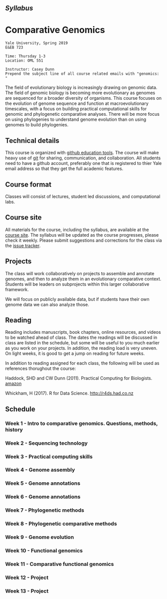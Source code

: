 ## *Syllabus*

# Comparative Genomics

	Yale University, Spring 2019
	E&EB 723

	Time: Thursday 1-3
	Location: OML 551
	
	Instructor: Casey Dunn
	Prepend the subject line of all course related emails with "genomics: "


The field of evolutionary biology is increasingly drawing on genomic data. The field of genomic biology is becoming more evolutionary as genomes are sequenced for a broader diversity of organisms. This course focuses on the evolution of genome sequence and function at macroevolutionary timescales, with a focus on building practical computational skills for genomic and phylogenetic comparative analyses. There will be more focus on using phylogenies to understand genome evolution than on using genomes to build phylogenies.

## Technical details

This course is organized with [github education tools](https://education.github.com/guide). The course will make heavy use of [git](https://git-scm.com/) for sharing, communication, and collaboration. All students need to have a github account, preferably one that is registered to thier Yale email address so that they get the full academic features.

## Course format

Classes will consist of lectures, student led discussions, and computational labs.

## Course site

All materials for the course, including the syllabus, are available at the [course site](https://github.com/Yale-EEB723). The syllabus will be updated as the course progresses, please check it weekly. Please submit suggestions and corrections for the class via the [issue tracker](https://github.com/Yale-EEB723/syllabus/issues).

## Projects

The class will work collaboratively on projects to assemble and annotate genomes, and then to analyze them in an evolutionary comparative context. Students will be leaders on subprojects within this larger collaborative framework.

We will focus on publicly available data, but if students have their own genome data we can also analyze those.


## Reading

Reading includes manuscripts, book chapters, online resources, and videos to be watched ahead of class. The dates the readings will be discussed in class are listed in the schedule, but some will be useful to you much earlier as you work on your projects. In addition, the reading load is very uneven. On light weeks, it is good to get a jump on reading for future weeks.

In addition to reading assigned for each class, the following will be used as references thorughout the course:

Haddock, SHD and CW Dunn (2011). Practical Computing for Biologists. [amazon](http://www.amazon.com/Practical-Computing-Biologists-Steven-Haddock/dp/0878933913/ref=sr_1_1)

Whickham, H (2017). R for Data Science. http://r4ds.had.co.nz


## Schedule

### Week 1 - Intro to comparative genomics. Questions, methods, history

### Week 2 - Sequencing technology

### Week 3 - Practical computing skills

### Week 4 - Genome assembly

### Week 5 - Genome annotations

### Week 6 - Genome annotations

### Week 7 - Phylogenetic methods

### Week 8 - Phylogenetic comparative methods

### Week 9 - Genome evolution

### Week 10 - Functional genomics

### Week 11 - Comparative functional genomics

### Week 12 - Project

### Week 13 - Project
